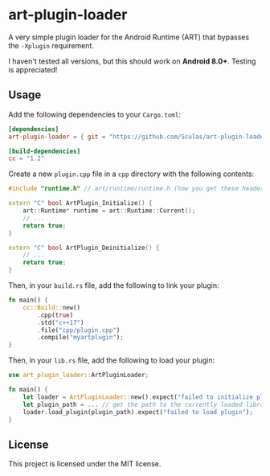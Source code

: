 # art-plugin-loader

A very simple plugin loader for the Android Runtime (ART) that bypasses the `-Xplugin` requirement.

I haven't tested all versions, but this should work on **Android 8.0+**. Testing is appreciated!

## Usage

Add the following dependencies to your `Cargo.toml`:

```toml
[dependencies]
art-plugin-loader = { git = "https://github.com/Sculas/art-plugin-loader" }

[build-dependencies]
cc = "1.2"
```

Create a new `plugin.cpp` file in a `cpp` directory with the following contents:

```cpp
#include "runtime.h" // art/runtime/runtime.h (how you get these headers is up to you)

extern "C" bool ArtPlugin_Initialize() {
    art::Runtime* runtime = art::Runtime::Current();
    // ...
    return true;
}

extern "C" bool ArtPlugin_Deinitialize() {
    // ...
    return true;
}
```

Then, in your `build.rs` file, add the following to link your plugin:

```rs
fn main() {
    cc::Build::new()
        .cpp(true)
        .std("c++17")
        .file("cpp/plugin.cpp")
        .compile("myartplugin");
}
```

Then, in your `lib.rs` file, add the following to load your plugin:

```rs
use art_plugin_loader::ArtPluginLoader;

fn main() {
    let loader = ArtPluginLoader::new().expect("failed to initialize plugin loader");
    let plugin_path = ... // get the path to the currently loaded library
    loader.load_plugin(plugin_path).expect("failed to load plugin");
}
```

## License

This project is licensed under the MIT license.
